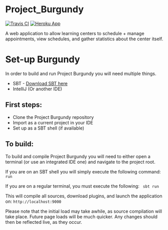 # Project_Burgundy
[![Travis CI](https://travis-ci.org/MTUHIDE/Project_Burgundy.svg?branch=master)](https://travis-ci.org/MTUHIDE/Project_Burgundy) [![Heroku App](https://heroku-badge.herokuapp.com/?app=project-burgundy&style=flat)](http://project-burgundy.herokuapp.com)

A web application to allow learning centers to schedule + manage appointments, view schedules, and gather statistics about the center itself.

# Set-up Burgundy
In order to build and run Project Burgundy you will need multiple things.
* SBT - [Download SBT here](http://www.scala-sbt.org/)
* IntelliJ (Or another IDE)

## First steps:

* Clone the Project Burgundy repository
* Import as a current project in your IDE
* Set up as a SBT shell (if available)

## To build:
To build and compile Project Burgundy you will need to either open a terminal (or use an integrated IDE one) and navigate to the project root.

If you are on an SBT shell you will simply execute the following command:
` run `

If you are on a regular terminal, you must execute the following:
` sbt run`

This will compile all sources, download plugins, and launch the application on:
`http://localhost:9000`

Please note that the initial load may take awhile, as source compilation will take place. Future page loads will be much quicker. Any changes should then be reflected live, as they occur.
